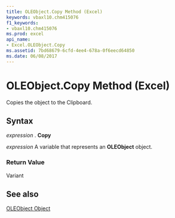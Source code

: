 ```yaml
---
title: OLEObject.Copy Method (Excel)
keywords: vbaxl10.chm415076
f1_keywords:
- vbaxl10.chm415076
ms.prod: excel
api_name:
- Excel.OLEObject.Copy
ms.assetid: 7bd68679-6cfd-4ee4-678a-0f6eecd64850
ms.date: 06/08/2017
---
```



# OLEObject.Copy Method (Excel)

Copies the object to the Clipboard.


## Syntax

 _expression_ . **Copy**

 _expression_ A variable that represents an **OLEObject** object.


### Return Value

Variant


## See also


[OLEObject Object](Excel.OLEObject.md)

